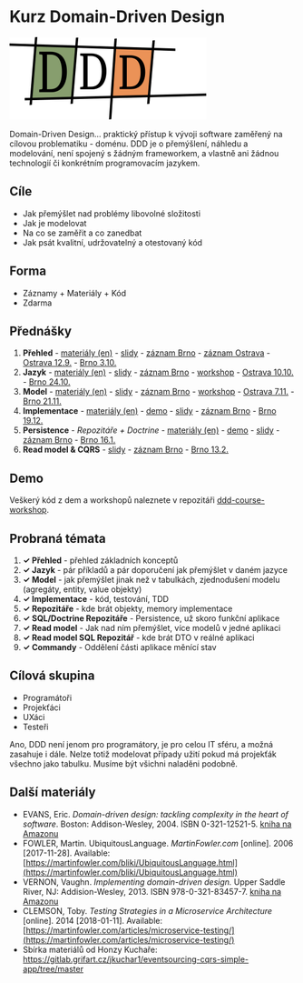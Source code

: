# Kurz Domain-Driven Design

![DDD logo](ddd_sm.png)

Domain-Driven Design... praktický přístup k vývoji software zaměřený na cílovou problematiku - doménu. DDD je o přemýšlení, náhledu a modelování, není spojený s žádným frameworkem, a vlastně ani žádnou technologií či konkrétním programovacím jazykem.

## Cíle

* Jak přemýšlet nad problémy libovolné složitosti
* Jak je modelovat
* Na co se zaměřit a co zanedbat
* Jak psát kvalitní, udržovatelný a otestovaný kód

## Forma

* Záznamy + Materiály + Kód
* Zdarma

## Přednášky

1. **Přehled** -
  [materiály (en)](1-overview/overview.md) -
  [slidy](https://www.slideshare.net/Svatoplukimara/ddd-kurz-1-pehled) -
  [záznam Brno](https://www.youtube.com/watch?v=Bd_ntFcqN7M) - 
  [záznam Ostrava](https://www.youtube.com/watch?v=N1TfKRJd7Rs) -
  [Ostrava 12.9.](https://www.facebook.com/events/2221134194773795/) -
  [Brno 3.10.](https://www.facebook.com/events/1833155483466249)
1. **Jazyk** - 
  [materiály (en)](2-language/language.md) -
  [slidy](https://www.slideshare.net/Svatoplukimara/ddd-kurz-2-jazyk) -
  [záznam Brno](https://www.youtube.com/watch?v=-AEGHFC-Omw) -
  [workshop](2-language/workshop/workshop.md) -
  [Ostrava 10.10.](https://www.facebook.com/events/164359401137716) -
  [Brno 24.10.](https://www.facebook.com/events/2188601447877078)
1. **Model** -
  [materiály (en)](3-model/model.md) -
  [slidy](https://www.slideshare.net/Svatoplukimara/ddd-kurz-3-model) -
  [záznam Brno](https://www.youtube.com/watch?v=oKN9a6JL54o) -
  [workshop](3-model/workshop/workshop.md) -
  [Ostrava 7.11.](https://www.facebook.com/events/189432881986539/) -
  [Brno 21.11.](https://www.facebook.com/events/277038186350190/)
1. **Implementace** -
  [materiály (en)](4-implementation/implementation.md) -
  [demo](https://github.com/simara-svatopluk/ddd-course-workshop) -
  [slidy](https://www.slideshare.net/Svatoplukimara/ddd-kurz-4-implementace/) -
  [záznam Brno](https://www.youtube.com/watch?v=_9OyhJtebos) -
  [Brno 19.12.](https://www.facebook.com/events/1963793990589645)
1. **Persistence** - *Repozitáře + Doctrine* -
  [materiály (en)](5-persistence/persistence.md) -
  [demo](https://github.com/simara-svatopluk/ddd-course-workshop) -
  [slidy](https://www.slideshare.net/Svatoplukimara/ddd-kurz-5-persistence-doctrine) -
  [záznam Brno](http://bit.ly/ddd-5-cast) -
  [Brno 16.1.](https://www.facebook.com/events/226691471592602)
1. **Read model & CQRS** -
  [slidy](https://www.slideshare.net/Svatoplukimara/read-model-cqrs) -
  [záznam Brno](https://www.youtube.com/watch?v=tycbhj7kcQo) -
  [Brno 13.2.](https://www.facebook.com/events/376353809813879)

## Demo

Veškerý kód z dem a workshopů naleznete v repozitáři [ddd-course-workshop](https://github.com/simara-svatopluk/ddd-course-workshop).

## Probraná témata

1. **✓ Přehled** - přehled základních konceptů
1. **✓ Jazyk** - pár příkladů a pár doporučení jak přemýšlet v daném jazyce
1. **✓ Model** - jak přemýšlet jinak než v tabulkách, zjednodušení modelu (agregáty, entity, value objekty)
1. **✓ Implementace** - kód, testování, TDD
1. **✓ Repozitáře** - kde brát objekty, memory implementace
1. **✓ SQL/Doctrine Repozitáře** - Persistence, už skoro funkční aplikace
1. **✓ Read model** - Jak nad ním přemýšlet, více modelů v jedné aplikaci
1. **✓ Read model SQL Repozitář** - kde brát DTO v reálné aplikaci
1. **✓ Commandy** - Oddělení části aplikace měnící stav

## Cílová skupina

* Programátoři
* Projekťáci
* UXáci
* Testeři

Ano, DDD není jenom pro programátory, je pro celou IT sféru, a možná zasahuje i dále. Nelze totiž modelovat případy užití pokud má projekťák všechno jako tabulku. Musíme být všichni naladěni podobně.

## Další materiály

* EVANS, Eric. *Domain-driven design: tackling complexity in the heart of software*. Boston: Addison-Wesley, 2004. ISBN 0-321-12521-5. [kniha na Amazonu](https://www.amazon.com/Domain-Driven-Design-Tackling-Complexity-Software/dp/0321125215)
* FOWLER, Martin. UbiquitousLanguage. *MartinFowler.com* [online]. 2006 [2017-11-28]. Available: [https://martinfowler.com/bliki/UbiquitousLanguage.html](https://martinfowler.com/bliki/UbiquitousLanguage.html)
* VERNON, Vaughn. *Implementing domain-driven design.* Upper Saddle River, NJ: Addision-Wesley, 2013. ISBN 978-0-321-83457-7. [kniha na Amazonu](https://www.amazon.com/Implementing-Domain-Driven-Design-Vaughn-Vernon/dp/0321834577)
* CLEMSON, Toby. *Testing Strategies in a Microservice Architecture* [online]. 2014 [2018-01-11]. Available: [https://martinfowler.com/articles/microservice-testing/](https://martinfowler.com/articles/microservice-testing/)
* Sbírka materiálů od Honzy Kuchaře: https://gitlab.grifart.cz/jkuchar1/eventsourcing-cqrs-simple-app/tree/master
